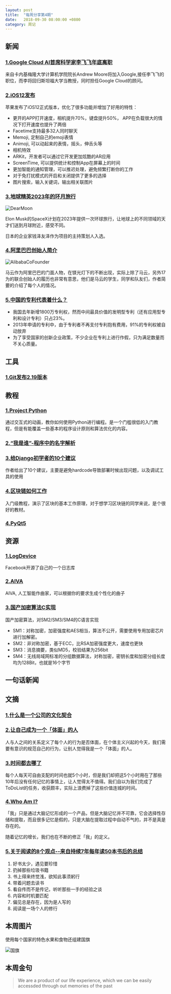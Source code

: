 ```yaml
---
layout: post
title:  "每周分享第4期"
date:   2018-09-30 08:00:00 +0800
category: 周记
---
```


## 新闻

### [1.Google Cloud AI首席科学家李飞飞年底离职](https://cloud.google.com/blog/topics/inside-google-cloud/google-cloud-ai-andrew-moore-joining-google-cloud-fei-fei-li-becoming-advisor)

来自卡内基梅隆大学计算机学院院长Andrew Moore将加入Google,接任李飞飞的职位，而李将回归斯坦福大学当教授，同时担任Google Cloud的顾问。

### [2.iOS12发布](https://www.apple.com/ios/ios-12/)

苹果发布了iOS12正式版本，优化了很多功能并增加了好用的特性：

* 更开的APP打开速度，相机提升70%，键盘提升50%， APP在负载很大的情况下打开速度也提升了两倍
* Facetime支持最多32人同时聊天
* Memoji, 定制自己的emoji表情
* Animoji, 可以动起来的表情，摇头，伸舌头等
* 相机特效
* ARKit，开发者可以通过它开发更加炫酷的AR应用
* ScreenTime, 可以提供统计和控制App在屏幕上的时间
* 更加智能的通知管理，可以推迟处理，避免频繁打断你的工作
* 对于免打扰模式的开启和关闭提供了更多的选择
* 图片搜索，输入关键词，输出相关联图片

### [3.地球精英2023年的环月旅行](https://dearmoon.earth)

![DearMoon](https://dlseeu-website.oss-cn-hangzhou.aliyuncs.com/2018-09-21-weekly%2Fdearmoon.png)

Elon Musk的SpaceX计划在2023年提供一次环球旅行，让地球上的不同领域的天才们送到月球附近，感受不同。

日本的企业家钱泽友泽作为项目的主持策划人入选。

### [4.阿里巴巴创始人简介](https://iprice.sg/trends/insights/history-jack-ma-alibaba-18-founders/)

![AlibabaCoFounder](https://dlseeu-website.oss-cn-hangzhou.aliyuncs.com/2018-09-21-weekly/alibaba-co-founder.png)

马云作为阿里巴巴的门面人物，在镁光灯下的不断出现，实际上除了马云，另外17为的联合创始人的履历也非常有意思，他们是马云的学生，同学和队友们，作者简要的介绍了每个人的情况。

### [5.中国的专利代表着什么？](https://www.bloomberg.com/news/articles/2018-09-26/china-claims-more-patents-than-any-country-most-are-worthless)

* 我国去年新增1800万专利权，然而中间最具价值的发明型专利（还有应用型专利和设计专利）只占23%。
* 2013年申请的专利中，由于专利者不再支付专利抱有费用，91%的专利权被自动放弃
* 为了享受国家的创新企业政策，不少企业在专利上进行作假，只为满足数量而不关心质量。

## 工具

### [1.Git发布2.19版本](https://blog.github.com/2018-09-10-highlights-from-git-2-19/)


## 教程

### [1.Project Python](http://projectpython.net/chapter00/)

通过交互式的动画，教你如何使用Python进行编程。是一个门槛很低的入门教程，但是有能覆盖一些基本的程序设计原则和算法优化的内容。


### [2.“我是谁”-程序中的名字解析](http://willcrichton.net/notes/specificity-programming-languages/)

### [3.给Django初学者的10个建议](https://www.tutorialdocs.com/article/10-tips-for-django.html)

作者给出了10个建议，主要是避免hardcode导致部署时候出现问题，以及调试工具的使用

### [4.区块链如何工作](http://blockchain.mit.edu/how-blockchain-works)

入门级教程，演示了区块的基本工作原理，对于想学习区块链的同学来说，是个很好的教材。

### [4.PyQt5](https://build-system.fman.io/pyqt5-tutorial)

## 资源

### [1.LogDevice](https://logdevice.io)

Facebook开源了自己的一个日志库

### [2.AIVA](https://www.aiva.ai/engine)

AIVA, 人工智能作曲家，可以根据你的要求生成个性化的曲子

### [3.国产加密算法C实现](https://github.com/NEWPLAN/SMx)

国产加密算法，对SM2/SM3/SM4的C语言实现

* SM1：对称加密，加密强度和AES相当，算法不公开，需要使用专用加密芯片进行加解密。
* SM2：非对称加密，基于ECC，比RSA加密强度更大，速度也更快
* SM3：消息摘要，类似MD5，校验结果为256bit
* SM4：无线局域网标准的分组数据算法，对称加密，密钥长度和加密分组长度均为128Bit，也就是16个字节

## 一句话新闻

## 文摘

### [1.什么是一个公司的文化契合](https://triplebyte.com/blog/what-companies-mean-by-culture-fit)

### [2.让自己成为一个「体面」的人](http://www.qdaily.com/articles/55904.html)

人与人之间的关系定义了每个人的行为是否体面，在个体主义兴起的今天，我们需要有意识的规范自己的行为，让别人觉得我是一个「体面」的人。 

### [3.时间都去哪了](http://blog.karthiksthings.com/2017/03/16/clean-toaster.html)

每个人每天可自由支配的时间也就5个小时，但是我们却把这5个小时用在了那些10年后没有任何记忆的事情上，让人觉得太不值得。我们自以为我们完成了ToDoList的任务，收获颇丰，实际上浪费掉了这些价值连城的时间。


### [4.Who Am I?](https://theconversation.com/the-real-you-is-a-myth-we-constantly-create-false-memories-to-achieve-the-identity-we-want-103253)

「我」只是通过大脑记忆形成的一个产品，但是大脑记忆并不可靠，它会选择性存储和提取，而且很多记忆是假的，只是大脑在提取过程中自动不气的，并不是真是存在的。

随着记忆的增长，我们也在不断的修正「我」的定义。

### [5.关于阅读的8个观点--来自持续7年每年读50本书后的总结](https://medium.com/@krisgage/8-things-i-learned-reading-50-books-a-year-for-7-years-cb11c4acffb1)

1. 好书太少，遇见要珍惜
2. 扔掉那些垃圾书籍
3. 书上得来终觉浅，欲知此事须躬行
4. 带着问题去读书
5. 看自传而不是传记，听听那些一手的经验之谈
6. 内容和时机要匹配
7. 偏见总是存在，因为是人写的
8. 阅读是一场个人的修行




## 本周图片

使用每个国家的特色水果和食物还组建国旗

![国旗](https://dlseeu-website.oss-cn-hangzhou.aliyuncs.com/2018-09-21-weekly/%E6%B0%B4%E6%9E%9C%E5%9B%BD%E6%97%97.jpg)


## 本周金句 

> We are a product of our life experience, which we can be easily accessded through out memories of the past
